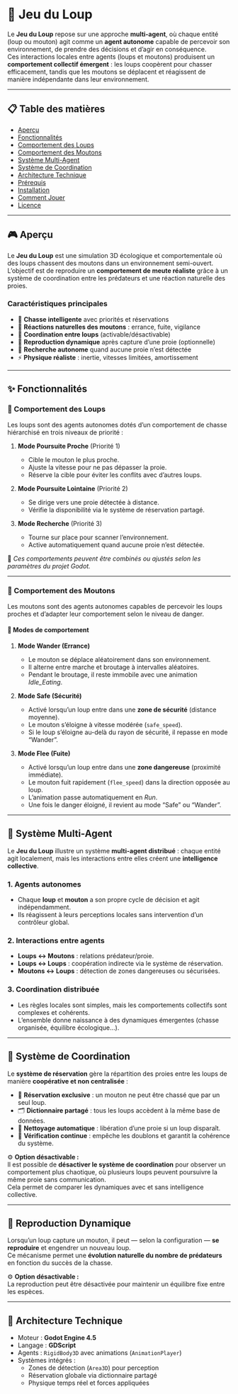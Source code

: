# 🐺 Jeu du Loup

Le **Jeu du Loup** repose sur une approche **multi-agent**, où chaque entité (loup ou mouton) agit comme un **agent autonome** capable de percevoir son environnement, de prendre des décisions et d’agir en conséquence.  
Ces interactions locales entre agents (loups et moutons) produisent un **comportement collectif émergent** : les loups coopèrent pour chasser efficacement, tandis que les moutons se déplacent et réagissent de manière indépendante dans leur environnement.

---

## 📋 Table des matières

- [Aperçu](#aperçu)
- [Fonctionnalités](#fonctionnalités)
- [Comportement des Loups](#🐺-comportement-des-loups)
- [Comportement des Moutons](#🐑-comportement-des-moutons)
- [Système Multi-Agent](#🧠-système-multi-agent)
- [Système de Coordination](#🧩-système-de-coordination)
- [Architecture Technique](#architecture-technique)
- [Prérequis](#prérequis)
- [Installation](#installation)
- [Comment Jouer](#comment-jouer)
- [Licence](#licence)

---

## 🎮 Aperçu

Le **Jeu du Loup** est une simulation 3D écologique et comportementale où des loups chassent des moutons dans un environnement semi-ouvert.  
L’objectif est de reproduire un **comportement de meute réaliste** grâce à un système de coordination entre les prédateurs et une réaction naturelle des proies.

### Caractéristiques principales

- 🐺 **Chasse intelligente** avec priorités et réservations  
- 🐑 **Réactions naturelles des moutons** : errance, fuite, vigilance  
- 🤝 **Coordination entre loups** (activable/désactivable)  
- 🔄 **Reproduction dynamique** après capture d’une proie (optionnelle)  
- 🎯 **Recherche autonome** quand aucune proie n’est détectée  
- ⚡ **Physique réaliste** : inertie, vitesses limitées, amortissement  

---

## ✨ Fonctionnalités

### 🐺 Comportement des Loups

Les loups sont des agents autonomes dotés d’un comportement de chasse hiérarchisé en trois niveaux de priorité :

1. **Mode Poursuite Proche** (Priorité 1)  
   - Cible le mouton le plus proche.  
   - Ajuste la vitesse pour ne pas dépasser la proie.  
   - Réserve la cible pour éviter les conflits avec d’autres loups.  

2. **Mode Poursuite Lointaine** (Priorité 2)  
   - Se dirige vers une proie détectée à distance.  
   - Vérifie la disponibilité via le système de réservation partagé.  

3. **Mode Recherche** (Priorité 3)  
   - Tourne sur place pour scanner l’environnement.  
   - Active automatiquement quand aucune proie n’est détectée.  

🔧 *Ces comportements peuvent être combinés ou ajustés selon les paramètres du projet Godot.*  

---

### 🐑 Comportement des Moutons

Les moutons sont des agents autonomes capables de percevoir les loups proches et d’adapter leur comportement selon le niveau de danger.

#### 🧭 Modes de comportement

1. **Mode Wander (Errance)**  
   - Le mouton se déplace aléatoirement dans son environnement.  
   - Il alterne entre marche et broutage à intervalles aléatoires.  
   - Pendant le broutage, il reste immobile avec une animation *Idle_Eating*.  

2. **Mode Safe (Sécurité)**  
   - Activé lorsqu’un loup entre dans une **zone de sécurité** (distance moyenne).  
   - Le mouton s’éloigne à vitesse modérée (`safe_speed`).  
   - Si le loup s’éloigne au-delà du rayon de sécurité, il repasse en mode “Wander”.  

3. **Mode Flee (Fuite)**  
   - Activé lorsqu’un loup entre dans une **zone dangereuse** (proximité immédiate).  
   - Le mouton fuit rapidement (`flee_speed`) dans la direction opposée au loup.  
   - L’animation passe automatiquement en *Run*.  
   - Une fois le danger éloigné, il revient au mode “Safe” ou “Wander”.  

---

## 🧠 Système Multi-Agent

Le **Jeu du Loup** illustre un système **multi-agent distribué** : chaque entité agit localement, mais les interactions entre elles créent une **intelligence collective**.

### 1. Agents autonomes
- Chaque **loup** et **mouton** a son propre cycle de décision et agit indépendamment.  
- Ils réagissent à leurs perceptions locales sans intervention d’un contrôleur global.  

### 2. Interactions entre agents
- **Loups ↔ Moutons** : relations prédateur/proie.  
- **Loups ↔ Loups** : coopération indirecte via le système de réservation.  
- **Moutons ↔ Loups** : détection de zones dangereuses ou sécurisées.

### 3. Coordination distribuée
- Les règles locales sont simples, mais les comportements collectifs sont complexes et cohérents.  
- L’ensemble donne naissance à des dynamiques émergentes (chasse organisée, équilibre écologique...).

---

## 🧩 Système de Coordination

Le **système de réservation** gère la répartition des proies entre les loups de manière **coopérative et non centralisée** :

- 🧱 **Réservation exclusive** : un mouton ne peut être chassé que par un seul loup.  
- 🗂️ **Dictionnaire partagé** : tous les loups accèdent à la même base de données.  
- 🔁 **Nettoyage automatique** : libération d’une proie si un loup disparaît.  
- 🔎 **Vérification continue** : empêche les doublons et garantit la cohérence du système.

⚙️ **Option désactivable :**  
Il est possible de **désactiver le système de coordination** pour observer un comportement plus chaotique, où plusieurs loups peuvent poursuivre la même proie sans communication.  
Cela permet de comparer les dynamiques avec et sans intelligence collective.

---

## 🧬 Reproduction Dynamique

Lorsqu’un loup capture un mouton, il peut — selon la configuration — **se reproduire** et engendrer un nouveau loup.  
Ce mécanisme permet une **évolution naturelle du nombre de prédateurs** en fonction du succès de la chasse.

⚙️ **Option désactivable :**  
La reproduction peut être désactivée pour maintenir un équilibre fixe entre les espèces.

---

## 🧱 Architecture Technique

- Moteur : **Godot Engine 4.5**  
- Langage : **GDScript**  
- Agents : `RigidBody3D` avec animations (`AnimationPlayer`)  
- Systèmes intégrés :
  - Zones de détection (`Area3D`) pour perception
  - Réservation globale via dictionnaire partagé
  - Physique temps réel et forces appliquées

